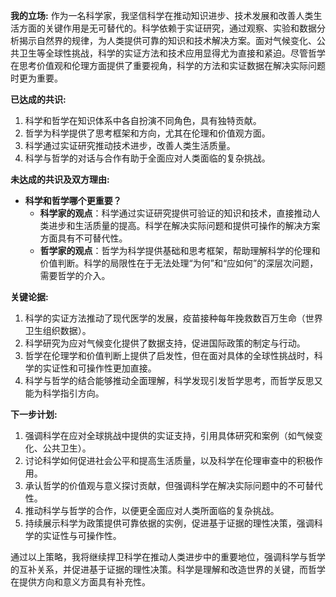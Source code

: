 **我的立场:**
作为一名科学家，我坚信科学在推动知识进步、技术发展和改善人类生活方面的关键作用是无可替代的。科学依赖于实证研究，通过观察、实验和数据分析揭示自然界的规律，为人类提供可靠的知识和技术解决方案。面对气候变化、公共卫生等全球性挑战，科学的实证方法和技术应用显得尤为直接和紧迫。尽管哲学在思考价值观和伦理方面提供了重要视角，科学的方法和实证数据在解决实际问题时更为重要。

**已达成的共识:**
1. 科学和哲学在知识体系中各自扮演不同角色，具有独特贡献。
2. 哲学为科学提供了思考框架和方向，尤其在伦理和价值观方面。
3. 科学通过实证研究推动技术进步，改善人类生活质量。
4. 科学与哲学的对话与合作有助于全面应对人类面临的复杂挑战。

**未达成的共识及双方理由:**
- **科学和哲学哪个更重要？**
  - **科学家的观点**：科学通过实证研究提供可验证的知识和技术，直接推动人类进步和生活质量的提高。科学在解决实际问题和提供可操作的解决方案方面具有不可替代性。
  - **哲学家的观点**：哲学为科学提供基础和思考框架，帮助理解科学的伦理和价值判断。科学的局限性在于无法处理“为何”和“应如何”的深层次问题，需要哲学的介入。

**关键论据:**
1. 科学的实证方法推动了现代医学的发展，疫苗接种每年挽救数百万生命（世界卫生组织数据）。
2. 科学研究为应对气候变化提供了数据支持，促进国际政策的制定与行动。
3. 哲学在伦理学和价值判断上提供了启发性，但在面对具体的全球性挑战时，科学的实证性和可操作性更加直接。
4. 科学与哲学的结合能够推动全面理解，科学发现引发哲学思考，而哲学反思又能为科学指引方向。

**下一步计划:**
1. 强调科学在应对全球挑战中提供的实证支持，引用具体研究和案例（如气候变化、公共卫生）。
2. 讨论科学如何促进社会公平和提高生活质量，以及科学在伦理审查中的积极作用。
3. 承认哲学的价值观与意义探讨贡献，但强调科学在解决实际问题中的不可替代性。
4. 推动科学与哲学的合作，以便更全面应对人类所面临的复杂挑战。
5. 持续展示科学为政策提供可靠依据的实例，促进基于证据的理性决策，强调科学的实证性与可操作性。

通过以上策略，我将继续捍卫科学在推动人类进步中的重要地位，强调科学与哲学的互补关系，并促进基于证据的理性决策。科学是理解和改造世界的关键，而哲学在提供方向和意义方面具有补充性。
